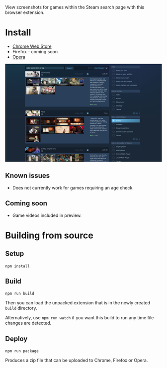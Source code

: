 View screenshots for games within the Steam search page with this browser extension.

# Install

- [Chrome Web Store](https://chrome.google.com/webstore/detail/search-preview-for-steam/nlhhngcbflcbkhnljkcmagnfkeinngnh)
- Firefox - coming soon
- [Opera](https://addons.opera.com/en-gb/extensions/details/search-preview-for-steam/?display=en)

![screenshot](/examples/screenshot.png?raw=true)

## Known issues

- Does not currently work for games requiring an age check.


## Coming soon

- Game videos included in preview.


# Building from source

## Setup

`npm install`

## Build

`npm run build`

Then you can load the unpacked extension that is in the newly created `build` directory.

Alternatively, use `npm run watch` if you want this build to run any time file changes are detected.

## Deploy

`npm run package`

Produces a zip file that can be uploaded to Chrome, Firefox or Opera.
